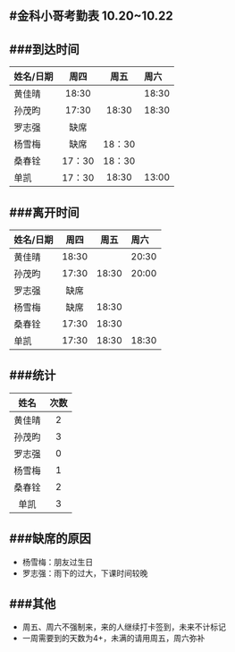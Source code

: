 #金科小哥考勤表 10.20~10.22 
------------------------
##\#到达时间
-----------
|姓名/日期|周四|周五|周六|
| ----| :-----:|:-----:|:------|
|黄佳晴|18:30||18:30|
|孙茂昀|17:30|18:30|18:30|
|罗志强|缺席|||
|杨雪梅|缺席|18：30||
|桑春铨|17：30|18：30||
|单凯|17：30|18:30|13:00|

##\#离开时间
-------------
|姓名/日期|周四|周五|周六|
| ----| :-----:|:-----:|:------|
|黄佳晴|18:30||20:30|
|孙茂昀|17:30|18:30|20:00|
|罗志强|缺席|||
|杨雪梅|缺席|18:30||
|桑春铨|17:30|18:30||
|单凯|17:30|18:30|18:30|

##\#统计
------------
|姓名|次数|
|:----:|:----:|
|黄佳晴|2|
|孙茂昀|3|
|罗志强|0|
|杨雪梅|1|
|桑春铨|2|
|单凯|3|

##\#缺席的原因
---------------
 + 杨雪梅：朋友过生日
 + 罗志强：雨下的过大，下课时间较晚

##\#其他
------------
+ 周五、周六不强制来，来的人继续打卡签到，未来不计标记
+ 一周需要到的天数为4+，未满的请用周五，周六弥补

